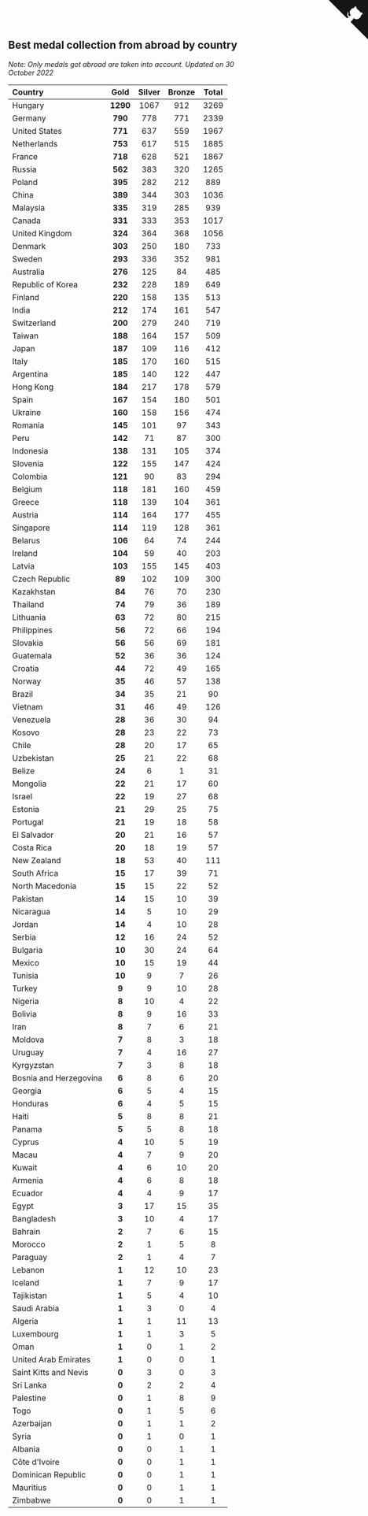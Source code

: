 ## Best medal collection from abroad by country

*Note: Only medals got abroad are taken into account.*
*Updated on 30 October 2022*

| Country | Gold | Silver | Bronze | Total |
| :--- | :--: | :--: | :--: | :--: |
| Hungary | **1290** | 1067 | 912 | 3269 |
| Germany | **790** | 778 | 771 | 2339 |
| United States | **771** | 637 | 559 | 1967 |
| Netherlands | **753** | 617 | 515 | 1885 |
| France | **718** | 628 | 521 | 1867 |
| Russia | **562** | 383 | 320 | 1265 |
| Poland | **395** | 282 | 212 | 889 |
| China | **389** | 344 | 303 | 1036 |
| Malaysia | **335** | 319 | 285 | 939 |
| Canada | **331** | 333 | 353 | 1017 |
| United Kingdom | **324** | 364 | 368 | 1056 |
| Denmark | **303** | 250 | 180 | 733 |
| Sweden | **293** | 336 | 352 | 981 |
| Australia | **276** | 125 | 84 | 485 |
| Republic of Korea | **232** | 228 | 189 | 649 |
| Finland | **220** | 158 | 135 | 513 |
| India | **212** | 174 | 161 | 547 |
| Switzerland | **200** | 279 | 240 | 719 |
| Taiwan | **188** | 164 | 157 | 509 |
| Japan | **187** | 109 | 116 | 412 |
| Italy | **185** | 170 | 160 | 515 |
| Argentina | **185** | 140 | 122 | 447 |
| Hong Kong | **184** | 217 | 178 | 579 |
| Spain | **167** | 154 | 180 | 501 |
| Ukraine | **160** | 158 | 156 | 474 |
| Romania | **145** | 101 | 97 | 343 |
| Peru | **142** | 71 | 87 | 300 |
| Indonesia | **138** | 131 | 105 | 374 |
| Slovenia | **122** | 155 | 147 | 424 |
| Colombia | **121** | 90 | 83 | 294 |
| Belgium | **118** | 181 | 160 | 459 |
| Greece | **118** | 139 | 104 | 361 |
| Austria | **114** | 164 | 177 | 455 |
| Singapore | **114** | 119 | 128 | 361 |
| Belarus | **106** | 64 | 74 | 244 |
| Ireland | **104** | 59 | 40 | 203 |
| Latvia | **103** | 155 | 145 | 403 |
| Czech Republic | **89** | 102 | 109 | 300 |
| Kazakhstan | **84** | 76 | 70 | 230 |
| Thailand | **74** | 79 | 36 | 189 |
| Lithuania | **63** | 72 | 80 | 215 |
| Philippines | **56** | 72 | 66 | 194 |
| Slovakia | **56** | 56 | 69 | 181 |
| Guatemala | **52** | 36 | 36 | 124 |
| Croatia | **44** | 72 | 49 | 165 |
| Norway | **35** | 46 | 57 | 138 |
| Brazil | **34** | 35 | 21 | 90 |
| Vietnam | **31** | 46 | 49 | 126 |
| Venezuela | **28** | 36 | 30 | 94 |
| Kosovo | **28** | 23 | 22 | 73 |
| Chile | **28** | 20 | 17 | 65 |
| Uzbekistan | **25** | 21 | 22 | 68 |
| Belize | **24** | 6 | 1 | 31 |
| Mongolia | **22** | 21 | 17 | 60 |
| Israel | **22** | 19 | 27 | 68 |
| Estonia | **21** | 29 | 25 | 75 |
| Portugal | **21** | 19 | 18 | 58 |
| El Salvador | **20** | 21 | 16 | 57 |
| Costa Rica | **20** | 18 | 19 | 57 |
| New Zealand | **18** | 53 | 40 | 111 |
| South Africa | **15** | 17 | 39 | 71 |
| North Macedonia | **15** | 15 | 22 | 52 |
| Pakistan | **14** | 15 | 10 | 39 |
| Nicaragua | **14** | 5 | 10 | 29 |
| Jordan | **14** | 4 | 10 | 28 |
| Serbia | **12** | 16 | 24 | 52 |
| Bulgaria | **10** | 30 | 24 | 64 |
| Mexico | **10** | 15 | 19 | 44 |
| Tunisia | **10** | 9 | 7 | 26 |
| Turkey | **9** | 9 | 10 | 28 |
| Nigeria | **8** | 10 | 4 | 22 |
| Bolivia | **8** | 9 | 16 | 33 |
| Iran | **8** | 7 | 6 | 21 |
| Moldova | **7** | 8 | 3 | 18 |
| Uruguay | **7** | 4 | 16 | 27 |
| Kyrgyzstan | **7** | 3 | 8 | 18 |
| Bosnia and Herzegovina | **6** | 8 | 6 | 20 |
| Georgia | **6** | 5 | 4 | 15 |
| Honduras | **6** | 4 | 5 | 15 |
| Haiti | **5** | 8 | 8 | 21 |
| Panama | **5** | 5 | 8 | 18 |
| Cyprus | **4** | 10 | 5 | 19 |
| Macau | **4** | 7 | 9 | 20 |
| Kuwait | **4** | 6 | 10 | 20 |
| Armenia | **4** | 6 | 8 | 18 |
| Ecuador | **4** | 4 | 9 | 17 |
| Egypt | **3** | 17 | 15 | 35 |
| Bangladesh | **3** | 10 | 4 | 17 |
| Bahrain | **2** | 7 | 6 | 15 |
| Morocco | **2** | 1 | 5 | 8 |
| Paraguay | **2** | 1 | 4 | 7 |
| Lebanon | **1** | 12 | 10 | 23 |
| Iceland | **1** | 7 | 9 | 17 |
| Tajikistan | **1** | 5 | 4 | 10 |
| Saudi Arabia | **1** | 3 | 0 | 4 |
| Algeria | **1** | 1 | 11 | 13 |
| Luxembourg | **1** | 1 | 3 | 5 |
| Oman | **1** | 0 | 1 | 2 |
| United Arab Emirates | **1** | 0 | 0 | 1 |
| Saint Kitts and Nevis | **0** | 3 | 0 | 3 |
| Sri Lanka | **0** | 2 | 2 | 4 |
| Palestine | **0** | 1 | 8 | 9 |
| Togo | **0** | 1 | 5 | 6 |
| Azerbaijan | **0** | 1 | 1 | 2 |
| Syria | **0** | 1 | 0 | 1 |
| Albania | **0** | 0 | 1 | 1 |
| Côte d'Ivoire | **0** | 0 | 1 | 1 |
| Dominican Republic | **0** | 0 | 1 | 1 |
| Mauritius | **0** | 0 | 1 | 1 |
| Zimbabwe | **0** | 0 | 1 | 1 |


<a href="https://github.com/jonatanklosko/wca_statistics" class="github-corner" aria-label="View source on Github"><svg width="80" height="80" viewBox="0 0 250 250" style="fill:#151513; color:#fff; position: absolute; top: 0; border: 0; right: 0;" aria-hidden="true"><path d="M0,0 L115,115 L130,115 L142,142 L250,250 L250,0 Z"></path><path d="M128.3,109.0 C113.8,99.7 119.0,89.6 119.0,89.6 C122.0,82.7 120.5,78.6 120.5,78.6 C119.2,72.0 123.4,76.3 123.4,76.3 C127.3,80.9 125.5,87.3 125.5,87.3 C122.9,97.6 130.6,101.9 134.4,103.2" fill="currentColor" style="transform-origin: 130px 106px;" class="octo-arm"></path><path d="M115.0,115.0 C114.9,115.1 118.7,116.5 119.8,115.4 L133.7,101.6 C136.9,99.2 139.9,98.4 142.2,98.6 C133.8,88.0 127.5,74.4 143.8,58.0 C148.5,53.4 154.0,51.2 159.7,51.0 C160.3,49.4 163.2,43.6 171.4,40.1 C171.4,40.1 176.1,42.5 178.8,56.2 C183.1,58.6 187.2,61.8 190.9,65.4 C194.5,69.0 197.7,73.2 200.1,77.6 C213.8,80.2 216.3,84.9 216.3,84.9 C212.7,93.1 206.9,96.0 205.4,96.6 C205.1,102.4 203.0,107.8 198.3,112.5 C181.9,128.9 168.3,122.5 157.7,114.1 C157.9,116.9 156.7,120.9 152.7,124.9 L141.0,136.5 C139.8,137.7 141.6,141.9 141.8,141.8 Z" fill="currentColor" class="octo-body"></path></svg></a><style>.github-corner:hover .octo-arm{animation:octocat-wave 560ms ease-in-out}@keyframes octocat-wave{0%,100%{transform:rotate(0)}20%,60%{transform:rotate(-25deg)}40%,80%{transform:rotate(10deg)}}@media (max-width:500px){.github-corner:hover .octo-arm{animation:none}.github-corner .octo-arm{animation:octocat-wave 560ms ease-in-out}}</style>
